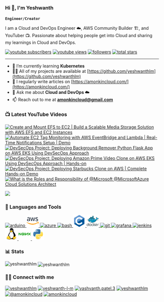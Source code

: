 ### Hi 👋, I'm Yeshwanth

**`Engineer/Creator`**

I am a Cloud and DevOps Engineer ☁️, AWS Community Builder 🏗️, and YouTuber 📺. Passionate about helping people get into Cloud and sharing my learnings in Cloud and DevOps.

   <p align="left">
      <a href="https://www.youtube.com/c/amonkincloud?sub_confirmation=1">
         <img alt="youtube subscribers" title="Subscribe to my YouTube channel" src="https://custom-icon-badges.demolab.com/youtube/channel/subscribers/UCwhERUcuzUCwr8x8mQ8zrcw?color=%23E05D44&label=SUBSCRIBE&logo=video&logoColor=white&style=for-the-badge&labelColor=CE4630"/></a> 
      <a href="https://www.youtube.com/c/amonkincloud">
         <img alt="youtube views" title="YouTube views" src="https://custom-icon-badges.demolab.com/youtube/channel/views/UCwhERUcuzUCwr8x8mQ8zrcw?color=%23E1AD0E&logo=eye&logoColor=white&style=for-the-badge&labelColor=C79600"/></a> 
      <a href="https://github.com/yeshwanthlm?tab=followers">
         <img alt="followers" title="Follow me on Github" src="https://custom-icon-badges.demolab.com/github/followers/yeshwanthlm?color=236ad3&labelColor=1155ba&style=for-the-badge&logo=person-add&label=Follow&logoColor=white"/></a>
      <a href="https://github.com/yeshwanthlm?tab=repositories&sort=stargazers">
         <img alt="total stars" title="Total stars on GitHub" src="https://custom-icon-badges.demolab.com/github/stars/yeshwanthlm?color=55960c&style=for-the-badge&labelColor=488207&logo=star"/></a>
   </p>

---

- 🌱 I’m currently learning **Kubernetes**
- 👨‍💻 All of my projects are available at [https://github.com/yeshwanthlm](https://github.com/yeshwanthlm)
- 📝 I regularly write articles on [https://amonkincloud.com/](https://amonkincloud.com/)
- 💬 Ask me about **Cloud and DevOps ☁️**
- 📫 Reach out to me at **amonkincloud@gmail.com**


### 📺 Latest YouTube Videos

<!-- BEGIN YOUTUBE-CARDS -->
[![Create and Mount EFS to EC2 | Build a Scalable Media Storage Solution with AWS EFS and EC2 Instances](https://ytcards.demolab.com/?id=aeOSgXJQ8KE&title=Create+and+Mount+EFS+to+EC2+%7C+Build+a+Scalable+Media+Storage+Solution+with+AWS+EFS+and+EC2+Instances&lang=en&timestamp=1728722535&background_color=%230d1117&title_color=%23ffffff&stats_color=%23dedede&max_title_lines=1&width=250&border_radius=5 "Create and Mount EFS to EC2 | Build a Scalable Media Storage Solution with AWS EFS and EC2 Instances")](https://www.youtube.com/watch?v=aeOSgXJQ8KE)
[![Automate EC2 Tag Monitoring with AWS EventBridge and Lambda | Real-Time Notifications Setup | Demo](https://ytcards.demolab.com/?id=Zx7L2FlLnPc&title=Automate+EC2+Tag+Monitoring+with+AWS+EventBridge+and+Lambda+%7C+Real-Time+Notifications+Setup+%7C+Demo&lang=en&timestamp=1728719472&background_color=%230d1117&title_color=%23ffffff&stats_color=%23dedede&max_title_lines=1&width=250&border_radius=5 "Automate EC2 Tag Monitoring with AWS EventBridge and Lambda | Real-Time Notifications Setup | Demo")](https://www.youtube.com/watch?v=Zx7L2FlLnPc)
[![DevSecOps Project: Deploying Background Remover Python Flask App on AWS EKS Using DevSecOps Approach](https://ytcards.demolab.com/?id=e3M7frZeUgs&title=DevSecOps+Project%3A+Deploying+Background+Remover+Python+Flask+App+on+AWS+EKS+Using+DevSecOps+Approach&lang=en&timestamp=1728390607&background_color=%230d1117&title_color=%23ffffff&stats_color=%23dedede&max_title_lines=1&width=250&border_radius=5 "DevSecOps Project: Deploying Background Remover Python Flask App on AWS EKS Using DevSecOps Approach")](https://www.youtube.com/watch?v=e3M7frZeUgs)
[![DevSecOps Project: Deploying Amazon Prime Video Clone on AWS EKS Using DevSecOps Approach | Hands-on](https://ytcards.demolab.com/?id=uaiuUGg5gLE&title=DevSecOps+Project%3A+Deploying+Amazon+Prime+Video+Clone+on+AWS+EKS+Using+DevSecOps+Approach+%7C+Hands-on&lang=en&timestamp=1727181049&background_color=%230d1117&title_color=%23ffffff&stats_color=%23dedede&max_title_lines=1&width=250&border_radius=5 "DevSecOps Project: Deploying Amazon Prime Video Clone on AWS EKS Using DevSecOps Approach | Hands-on")](https://www.youtube.com/watch?v=uaiuUGg5gLE)
[![DevSecOps Project: Deploying Starbucks Clone on AWS  | Complete Hands-on Demo](https://ytcards.demolab.com/?id=N65bo4iiVds&title=DevSecOps+Project%3A+Deploying+Starbucks+Clone+on+AWS++%7C+Complete+Hands-on+Demo&lang=en&timestamp=1726576215&background_color=%230d1117&title_color=%23ffffff&stats_color=%23dedede&max_title_lines=1&width=250&border_radius=5 "DevSecOps Project: Deploying Starbucks Clone on AWS  | Complete Hands-on Demo")](https://www.youtube.com/watch?v=N65bo4iiVds)
[![What is the Roles and Responsibility of @Microsoft @MicrosoftAzure  Cloud Solutions Architect](https://ytcards.demolab.com/?id=zRkEjx66qmg&title=What+is+the+Roles+and+Responsibility+of+%40Microsoft+%40MicrosoftAzure++Cloud+Solutions+Architect&lang=en&timestamp=1725103835&background_color=%230d1117&title_color=%23ffffff&stats_color=%23dedede&max_title_lines=1&width=250&border_radius=5 "What is the Roles and Responsibility of @Microsoft @MicrosoftAzure  Cloud Solutions Architect")](https://www.youtube.com/watch?v=zRkEjx66qmg)
<!-- END YOUTUBE-CARDS -->

[<img src="https://custom-icon-badges.demolab.com/badge/-Subscribe%20For%20More-red?style=for-the-badge&logo=video&logoColor=white"/>](https://www.youtube.com/c/amonkincloud?sub_confirmation=1)

### 🧰 Languages and Tools

<p align="left"> <a href="https://www.arduino.cc/" target="_blank" rel="noreferrer"> <img src="https://cdn.worldvectorlogo.com/logos/arduino-1.svg" alt="arduino" width="40" height="40"/> </a> <a href="https://aws.amazon.com" target="_blank" rel="noreferrer"> <img src="https://raw.githubusercontent.com/devicons/devicon/master/icons/amazonwebservices/amazonwebservices-original-wordmark.svg" alt="aws" width="40" height="40"/> </a> <a href="https://azure.microsoft.com/en-in/" target="_blank" rel="noreferrer"> <img src="https://www.vectorlogo.zone/logos/microsoft_azure/microsoft_azure-icon.svg" alt="azure" width="40" height="40"/> </a> <a href="https://www.gnu.org/software/bash/" target="_blank" rel="noreferrer"> <img src="https://www.vectorlogo.zone/logos/gnu_bash/gnu_bash-icon.svg" alt="bash" width="40" height="40"/> </a> <a href="https://www.cprogramming.com/" target="_blank" rel="noreferrer"> <img src="https://raw.githubusercontent.com/devicons/devicon/master/icons/c/c-original.svg" alt="c" width="40" height="40"/> </a> <a href="https://www.docker.com/" target="_blank" rel="noreferrer"> <img src="https://raw.githubusercontent.com/devicons/devicon/master/icons/docker/docker-original-wordmark.svg" alt="docker" width="40" height="40"/> </a> <a href="https://git-scm.com/" target="_blank" rel="noreferrer"> <img src="https://www.vectorlogo.zone/logos/git-scm/git-scm-icon.svg" alt="git" width="40" height="40"/> </a> <a href="https://grafana.com" target="_blank" rel="noreferrer"> <img src="https://www.vectorlogo.zone/logos/grafana/grafana-icon.svg" alt="grafana" width="40" height="40"/> </a> <a href="https://www.jenkins.io" target="_blank" rel="noreferrer"> <img src="https://www.vectorlogo.zone/logos/jenkins/jenkins-icon.svg" alt="jenkins" width="40" height="40"/> </a> <a href="https://www.linux.org/" target="_blank" rel="noreferrer"> <img src="https://raw.githubusercontent.com/devicons/devicon/master/icons/linux/linux-original.svg" alt="linux" width="40" height="40"/> </a> <a href="https://www.nginx.com" target="_blank" rel="noreferrer"> <img src="https://raw.githubusercontent.com/devicons/devicon/master/icons/nginx/nginx-original.svg" alt="nginx" width="40" height="40"/> </a> <a href="https://www.python.org" target="_blank" rel="noreferrer"> <img src="https://raw.githubusercontent.com/devicons/devicon/master/icons/python/python-original.svg" alt="python" width="40" height="40"/> </a> </p>

### 📊 Stats
<p><img align="left" src="https://github-readme-stats.vercel.app/api/top-langs?username=yeshwanthlm&show_icons=true&locale=en&layout=compact" alt="yeshwanthlm" /></p>

<p>&nbsp;<img align="center" src="https://github-readme-stats.vercel.app/api?username=yeshwanthlm&show_icons=true&locale=en" alt="yeshwanthlm" /></p>

### 🏄‍♂️ Connect with me
   <p align="left">
   <a href="https://dev.to/yeshwanthlm" target="blank"><img align="center" src="https://raw.githubusercontent.com/rahuldkjain/github-profile-readme-generator/master/src/images/icons/Social/devto.svg" alt="yeshwanthlm" height="30" width="40" /></a>
   <a href="https://linkedin.com/in/yeshwanth-l-m" target="blank"><img align="center" src="https://raw.githubusercontent.com/rahuldkjain/github-profile-readme-generator/master/src/images/icons/Social/linked-in-alt.svg" alt="yeshwanth-l-m" height="30" width="40" /></a>
   <a href="https://fb.com/yashvanth.patel.3" target="blank"><img align="center" src="https://raw.githubusercontent.com/rahuldkjain/github-profile-readme-generator/master/src/images/icons/Social/facebook.svg" alt="yashvanth.patel.3" height="30" width="40" /></a>
   <a href="https://instagram.com/yeshwanthlm" target="blank"><img align="center" src="https://raw.githubusercontent.com/rahuldkjain/github-profile-readme-generator/master/src/images/icons/Social/instagram.svg" alt="yeshwanthlm" height="30" width="40" /></a>
   <a href="https://hashnode.com/@amonkincloud" target="blank"><img align="center" src="https://raw.githubusercontent.com/rahuldkjain/github-profile-readme-generator/master/src/images/icons/Social/hashnode.svg" alt="@amonkincloud" height="30" width="40" /></a>
   <a href="https://www.youtube.com/c/amonkincloud" target="blank"><img align="center" src="https://raw.githubusercontent.com/rahuldkjain/github-profile-readme-generator/master/src/images/icons/Social/youtube.svg" alt="amonkincloud" height="30" width="40" /></a>
   </p>
